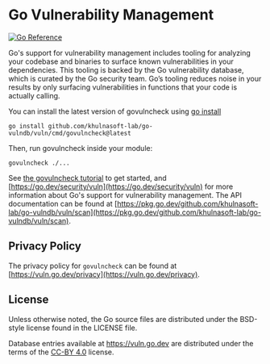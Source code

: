 # Go Vulnerability Management

[![Go Reference](https://pkg.go.dev/badge/github.com/khulnasoft-lab/go-vulndb/vuln.svg)](https://pkg.go.dev/github.com/khulnasoft-lab/go-vulndb/vuln)

Go's support for vulnerability management includes tooling for analyzing your
codebase and binaries to surface known vulnerabilities in your dependencies.
This tooling is backed by the Go vulnerability database, which is curated by
the Go security team. Go’s tooling reduces noise in your results by only
surfacing vulnerabilities in functions that your code is actually calling.

You can install the latest version of govulncheck using
[go install](https://pkg.go.dev/cmd/go#hdr-Compile_and_install_packages_and_dependencies)

```
go install github.com/khulnasoft-lab/go-vulndb/vuln/cmd/govulncheck@latest
```

Then, run govulncheck inside your module:
```
govulncheck ./...
```

See [the govulncheck tutorial](https://go.dev/doc/tutorial/govulncheck) to get
started, and [https://go.dev/security/vuln](https://go.dev/security/vuln) for
more information about Go's support for vulnerability management. The API
documentation can be found at
[https://pkg.go.dev/github.com/khulnasoft-lab/go-vulndb/vuln/scan](https://pkg.go.dev/github.com/khulnasoft-lab/go-vulndb/vuln/scan).

## Privacy Policy

The privacy policy for `govulncheck` can be found at
[https://vuln.go.dev/privacy](https://vuln.go.dev/privacy).

## License

Unless otherwise noted, the Go source files are distributed under the BSD-style
license found in the LICENSE file.

Database entries available at https://vuln.go.dev are distributed under the
terms of the [CC-BY 4.0](https://creativecommons.org/licenses/by/4.0/) license.
